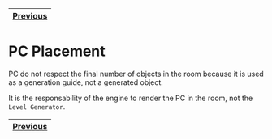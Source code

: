 | [Previous](npcs.md) |
| ------------------- |

# PC Placement

PC do not respect the final number of objects in the room because it is used as a generation guide, not a generated object.

It is the responsability of the engine to render the PC in the room, not the `Level Generator`.

| [Previous](npcs.md) |
| ------------------- |
